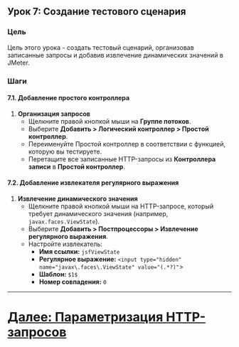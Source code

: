 ## Урок 7: Создание тестового сценария

### Цель
Цель этого урока - создать тестовый сценарий, организовав записанные запросы и добавив извлечение динамических значений в JMeter.

### Шаги

#### 7.1. Добавление простого контроллера
1. **Организация запросов**
   - Щелкните правой кнопкой мыши на **Группе потоков**.
   - Выберите **Добавить > Логический контроллер > Простой контроллер**.
   - Переименуйте Простой контроллер в соответствии с функцией, которую вы тестируете.
   - Перетащите все записанные HTTP-запросы из **Контроллера записи** в **Простой контроллер**.

#### 7.2. Добавление извлекателя регулярного выражения
1. **Извлечение динамического значения**
   - Щелкните правой кнопкой мыши на HTTP-запросе, который требует динамического значения (например, `javax.faces.ViewState`).
   - Выберите **Добавить > Постпроцессоры > Извлечение регулярного выражения**.
   - Настройте извлекатель:
      - **Имя ссылки:** `jsfViewState`
      - **Регулярное выражение:** `<input type="hidden" name="javax\.faces\.ViewState" value="(.*?)"`>
      - **Шаблон:** `$1$`
      - **Номер совпадения:** `0`

---

# [Далее: Параметризация HTTP-запросов](parameterizing-http-requests.md)